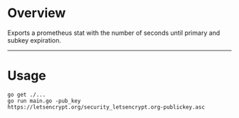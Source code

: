 # Overview

Exports a prometheus stat with the number of seconds until primary and subkey expiration.

- - -
# Usage

    go get ./...
    go run main.go -pub_key https://letsencrypt.org/security_letsencrypt.org-publickey.asc
